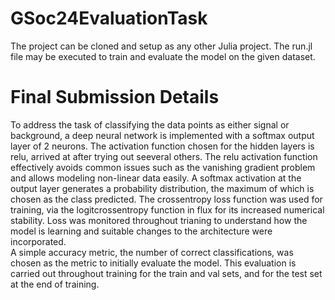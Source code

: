 # GSoc24EvaluationTask

The project can be cloned and setup as any other Julia project. The run.jl file may be executed to train and evaluate the model on the given dataset.

# Final Submission Details

To address the task of classifying the data points as either signal or background, a deep neural network is implemented with a softmax output layer of 2 neurons. The activation function chosen for the hidden layers is relu, arrived at after trying out seeveral others. The relu activation function effectively avoids common issues such as the vanishing gradient problem and allows modeling non-linear data easily. A softmax activation at the output layer generates a probability distribution, the maximum of which is chosen as the class predicted. The crossentropy loss function was used for training, via the logitcrossentropy function in flux for its increased numerical stability. Loss was monitored throughout trianing to understand how the model is learning and suitable changes to the architecture were incorporated.\
A simple accuracy metric, the number of correct classifications, was chosen as the metric to initially evaluate the model. This evaluation is carried out throughout training for the train and val sets, and for the test set at the end of training.
